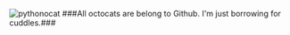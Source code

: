 ![pythonocat](https://octodex.github.com/pythocat/)
###All octocats are belong to Github. I'm just borrowing for cuddles.###
